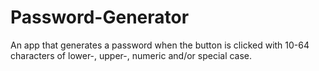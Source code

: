 # Password-Generator
An app that generates a password when the button is clicked with 10-64 characters of lower-, upper-, numeric and/or special case.
